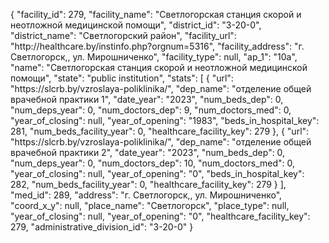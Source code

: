 {
    "facility_id": 279,
    "facility_name": "Светлогорская станция скорой и неотложной медицинской помощи",
    "district_id": "3-20-0",
    "district_name": "Светлогорский район",
    "facility_url": "http:\/\/healthcare.by\/instinfo.php?orgnum=5316",
    "facility_address": "г. Светлогорск,, ул. Мирошниченко",
    "facility_type": null,
    "ap_1": "10а",
    "name": "Светлогорская станция скорой и неотложной медицинской помощи",
    "state": "public institution",
    "stats": [
        {
            "url": "https:\/\/slcrb.by\/vzroslaya-poliklinika\/",
            "dep_name": "отделение общей врачебной практики 1",
            "date_year": "2023",
            "num_beds_dep": 0,
            "num_deps_year": 0,
            "num_doctors_dep": 9,
            "num_doctors_med": 0,
            "year_of_closing": null,
            "year_of_opening": "1983",
            "beds_in_hospital_key": 281,
            "num_beds_facility_year": 0,
            "healthcare_facility_key": 279
        },
        {
            "url": "https:\/\/slcrb.by\/vzroslaya-poliklinika\/",
            "dep_name": "отделение общей врачебной практики 2",
            "date_year": "2023",
            "num_beds_dep": 0,
            "num_deps_year": 0,
            "num_doctors_dep": 10,
            "num_doctors_med": 0,
            "year_of_closing": null,
            "year_of_opening": "0",
            "beds_in_hospital_key": 282,
            "num_beds_facility_year": 0,
            "healthcare_facility_key": 279
        }
    ],
    "med_id": 289,
    "address": "г. Светлогорск,, ул. Мирошниченко",
    "coord_x_y": null,
    "place_name": "Светлогорск",
    "place_type": null,
    "year_of_closing": null,
    "year_of_opening": "0",
    "healthcare_facility_key": 279,
    "administrative_division_id": "3-20-0"
}